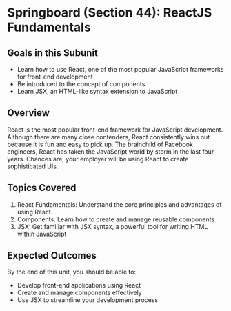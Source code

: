 # Springboard (Section 44): ReactJS Fundamentals

## Goals in this Subunit
- Learn how to use React, one of the most popular JavaScript frameworks for front-end development
- Be introduced to the concept of components
- Learn JSX, an HTML-like syntax extension to JavaScript

## Overview
React is the most popular front-end framework for JavaScript development. Although there are many close contenders, React consistently wins out because it is fun and easy to pick up. The brainchild of Facebook engineers, React has taken the JavaScript world by storm in the last four years. Chances are, your employer will be using React to create sophisticated UIs.

## Topics Covered
1. React Fundamentals: Understand the core principles and advantages of using React.
2. Components: Learn how to create and manage reusable components
3. JSX: Get familiar with JSX syntax, a powerful tool for writing HTML within JavaScript

## Expected Outcomes
By the end of this unit, you should be able to:
- Develop front-end applications using React
- Create and manage components effectively
- Use JSX to streamline your development process
